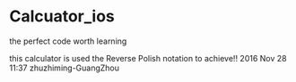 # Calcuator_ios
the perfect code worth learning 


this calculator is used the Reverse Polish notation to achieve!!
2016 Nov 28 11:37 zhuzhiming-GuangZhou
